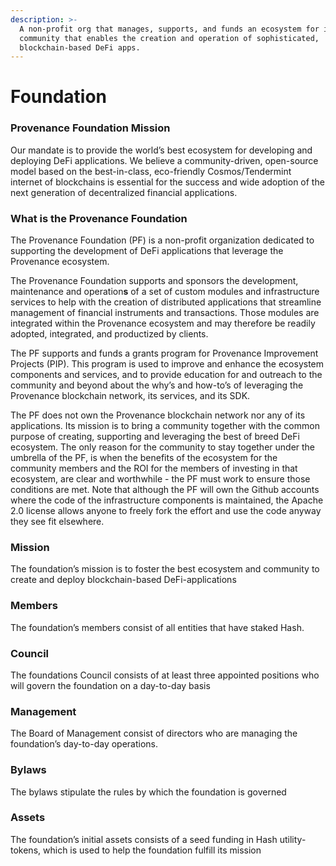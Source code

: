 ```yaml
---
description: >-
  A non-profit org that manages, supports, and funds an ecosystem for its
  community that enables the creation and operation of sophisticated,
  blockchain-based DeFi apps.
---
```


# Foundation

### **Provenance Foundation Mission**

Our mandate is to provide the world’s best ecosystem for developing and deploying DeFi applications. We believe a community-driven, open-source model based on the best-in-class, eco-friendly Cosmos/Tendermint internet of blockchains is essential for the success and wide adoption of the next generation of decentralized financial applications.

### **What is the Provenance Foundation**

The Provenance Foundation \(PF\) is a non-profit organization dedicated to supporting the development of DeFi applications that leverage the Provenance ecosystem.

The Provenance Foundation supports and sponsors the development, maintenance and operation**s** of a set of custom modules and infrastructure services to help with the creation of distributed applications that streamline management of financial instruments and transactions. Those modules are integrated within the Provenance ecosystem and may therefore be readily adopted, integrated, and productized by clients.

The PF supports and funds a grants program for Provenance Improvement Projects \(PIP\). This program is used to improve and enhance the ecosystem components and services, and to provide education for and outreach to the community and beyond about the why’s and how-to’s of leveraging the Provenance blockchain network, its services, and its SDK.

The PF does not own the Provenance blockchain network nor any of its applications. Its mission is to bring a community together with the common purpose of creating, supporting and leveraging the best of breed DeFi ecosystem. The only reason for the community to stay together under the umbrella of the PF, is when the benefits of the ecosystem for the community members and the ROI for the members of investing in that ecosystem, are clear and worthwhile - the PF must work to ensure those conditions are met. Note that although the PF will own the Github accounts where the code of the infrastructure components is maintained, the Apache 2.0 license allows anyone to freely fork the effort and use the code anyway they see fit elsewhere.

### **Mission**

The foundation’s mission is to foster the best ecosystem and community to create and deploy blockchain-based DeFi-applications

### **Members**

The foundation’s members consist of all entities that have staked Hash.

### **Council**

The foundations Council consists of at least three appointed positions who will govern the foundation on a day-to-day basis

### **Management**

The Board of Management consist of directors who are managing the foundation’s day-to-day operations.

### **Bylaws**

The bylaws stipulate the rules by which the foundation is governed

### **Assets**

The foundation’s initial assets consists of a seed funding in Hash utility-tokens, which is used to help the foundation fulfill its mission

